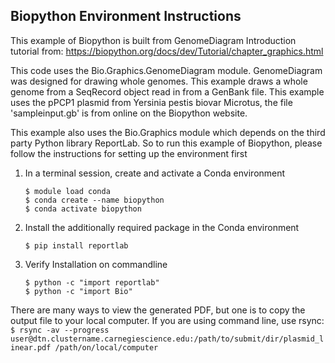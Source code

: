 ## Biopython Environment Instructions

This example of Biopython is built from GenomeDiagram Introduction tutorial from: https://biopython.org/docs/dev/Tutorial/chapter_graphics.html

This code uses the Bio.Graphics.GenomeDiagram module. GenomeDiagram was designed for drawing whole genomes. This example draws a whole genome from a SeqRecord object read in from a GenBank file. This example uses the pPCP1 plasmid from Yersinia pestis biovar Microtus, the file 'sampleinput.gb' is from online on the Biopython website.

This example also uses the Bio.Graphics module which depends on the third party Python library ReportLab. So to run this example of Biopython, please follow the instructions for setting up the environment first

1. In a terminal session, create and activate a Conda environment
    ```
    $ module load conda
    $ conda create --name biopython
    $ conda activate biopython
    ```
2. Install the additionally required package in the Conda environment
    ```
    $ pip install reportlab
    ```
3. Verify Installation on commandline
    ```
    $ python -c "import reportlab"
    $ python -c "import Bio"
    ```

There are many ways to view the generated PDF, but one is to copy the output file to your local computer. If you are using command line, use rsync:
    ```
    $ rsync -av --progress user@dtn.clustername.carnegiescience.edu:/path/to/submit/dir/plasmid_linear.pdf /path/on/local/computer
    ```
